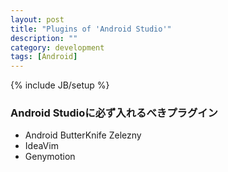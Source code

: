 ```yaml
---
layout: post
title: "Plugins of 'Android Studio'"
description: ""
category: development
tags: [Android]
---
```

{% include JB/setup %}

### Android Studioに必ず入れるべきプラグイン

- Android ButterKnife Zelezny
- IdeaVim
- Genymotion